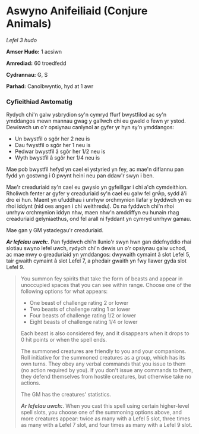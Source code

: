# Aswyno Anifeiliaid (Conjure Animals)

*Lefel 3 hudo*

**Amser Hudo:** 1 acsiwn

**Amrediad:** 60 troedfedd

**Cydrannau:** G, S

**Parhad:** Canolbwyntio, hyd at 1 awr

### Cyfieithiad Awtomatig

Rydych chi'n galw ysbrydion sy'n cymryd ffurf bwystfilod ac sy'n ymddangos mewn mannau gwag y gallwch chi eu gweld o fewn yr ystod. Dewiswch un o'r opsiynau canlynol ar gyfer yr hyn sy'n ymddangos:

- Un bwystfil o sgôr her 2 neu is
- Dau fwystfil o sgôr her 1 neu is
- Pedwar bwystfil â sgôr her 1/2 neu is
- Wyth bwystfil â sgôr her 1/4 neu is

Mae pob bwystfil hefyd yn cael ei ystyried yn fey, ac mae'n diflannu pan fydd yn gostwng i 0 pwynt heini neu pan ddaw'r swyn i ben.

Mae'r creaduriaid sy'n cael eu gwysio yn gyfeillgar i chi a'ch cymdeithion. Rholiwch fenter ar gyfer y creaduriaid sy'n cael eu galw fel grŵp, sydd â'i dro ei hun. Maent yn ufuddhau i unrhyw orchmynion llafar y byddwch yn eu rhoi iddynt (nid oes angen i chi weithredu). Os na fyddwch chi'n rhoi unrhyw orchmynion iddyn nhw, maen nhw'n amddiffyn eu hunain rhag creaduriaid gelyniaethus, ond fel arall ni fyddant yn cymryd unrhyw gamau.

Mae gan y GM ystadegau'r creaduriaid.

***Ar lefelau uwch:***. Pan fyddwch chi'n llunio'r swyn hwn gan ddefnyddio rhai slotiau swyno lefel uwch, rydych chi'n dewis un o'r opsiynau galw uchod, ac mae mwy o greaduriaid yn ymddangos: dwywaith cymaint â slot Lefel 5, tair gwaith cymaint â slot Lefel 7, a phedair gwaith yn fwy llawer gyda slot Lefel 9.

>  You summon fey spirits that take the form of beasts and appear in unoccupied spaces that you can see within range. Choose one of the following options for what appears:
>  
>  - One beast of challenge rating 2 or lower
>  - Two beasts of challenge rating 1 or lower
>  - Four beasts of challenge rating 1/2 or lower
>  - Eight beasts of challenge rating 1/4 or lower
>  
>  Each beast is also considered fey, and it disappears when it drops to 0 hit points or when the spell ends.
>  
>  The summoned creatures are friendly to you and your companions. Roll initiative for the summoned creatures as a group, which has its own turns. They obey any verbal commands that you issue to them (no action required by you). If you don't issue any commands to them, they defend themselves from hostile creatures, but otherwise take no actions.
>  
>  The GM has the creatures' statistics.
>  
>  ***Ar lefelau uwch:***. When you cast this spell using certain higher-level spell slots, you choose one of the summoning options above, and more creatures appear: twice as many with a Lefel 5 slot, three times as many with a Lefel 7 slot, and four times as many with a Lefel 9 slot.